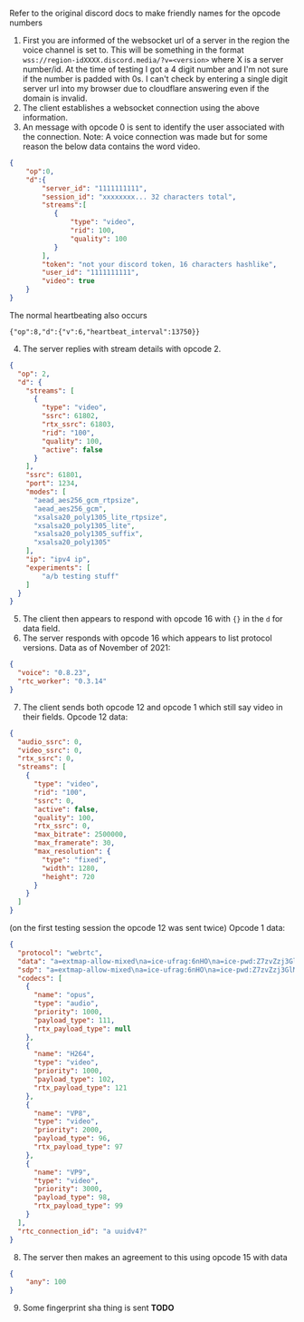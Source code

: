 Refer to the original discord docs to make friendly names for the opcode numbers

1. First you are informed of the websocket url of a server in the region the voice channel is set to. This will be something in the format `wss://region-idXXXX.discord.media/?v=<version>` where X is a server number/id. At the time of testing I got a 4 digit number and I'm not sure if the number is padded with 0s. I can't check by entering a single digit server url into my browser due to cloudflare answering even if the domain is invalid. 
2. The client establishes a websocket connection using the above information. 
3. An message with opcode 0 is sent to identify the user associated with the connection. Note: A voice connection was made but for some reason the below data contains the word video. 
```json
{
    "op":0,
    "d":{
        "server_id": "1111111111",
        "session_id": "xxxxxxxx... 32 characters total",
        "streams":[
           {
               "type": "video",
               "rid": 100,
               "quality": 100
           }
        ],
        "token": "not your discord token, 16 characters hashlike",
        "user_id": "1111111111",
        "video": true
    }
}
```
The normal heartbeating also occurs
```
{"op":8,"d":{"v":6,"heartbeat_interval":13750}}
```
4. The server replies with stream details with opcode 2. 
```json
{
  "op": 2,
  "d": {
    "streams": [
      {
        "type": "video",
        "ssrc": 61802,
        "rtx_ssrc": 61803,
        "rid": "100",
        "quality": 100,
        "active": false
      }
    ],
    "ssrc": 61801,
    "port": 1234,
    "modes": [
      "aead_aes256_gcm_rtpsize",
      "aead_aes256_gcm",
      "xsalsa20_poly1305_lite_rtpsize",
      "xsalsa20_poly1305_lite",
      "xsalsa20_poly1305_suffix",
      "xsalsa20_poly1305"
    ],
    "ip": "ipv4 ip",
    "experiments": [
        "a/b testing stuff"
    ]
  }
}
```
5. The client then appears to respond with opcode 16 with `{}` in the `d` for data field. 
6. The server responds with opcode 16 which appears to list protocol versions. Data as of November of 2021:
```json
{
  "voice": "0.8.23",
  "rtc_worker": "0.3.14"
}
```
7. The client sends both opcode 12 and opcode 1 which still say video in their fields. 
Opcode 12 data:
```json
{
  "audio_ssrc": 0,
  "video_ssrc": 0,
  "rtx_ssrc": 0,
  "streams": [
    {
      "type": "video",
      "rid": "100",
      "ssrc": 0,
      "active": false,
      "quality": 100,
      "rtx_ssrc": 0,
      "max_bitrate": 2500000,
      "max_framerate": 30,
      "max_resolution": {
        "type": "fixed",
        "width": 1280,
        "height": 720
      }
    }
  ]
}
```
(on the first testing session the opcode 12 was sent twice)
Opcode 1 data:
```json
{
  "protocol": "webrtc",
  "data": "a=extmap-allow-mixed\na=ice-ufrag:6nHO\na=ice-pwd:Z7zvZzj3GlMaxxYwHG3tnd0X\na=ice-options:trickle\na=extmap:1 urn:ietf:params:rtp-hdrext:ssrc-audio-level\na=extmap:2 http://www.webrtc.org/experiments/rtp-hdrext/abs-send-time\na=extmap:3 http://www.ietf.org/id/draft-holmer-rmcat-transport-wide-cc-extensions-01\na=extmap:4 urn:ietf:params:rtp-hdrext:sdes:mid\na=extmap:5 urn:ietf:params:rtp-hdrext:sdes:rtp-stream-id\na=extmap:6 urn:ietf:params:rtp-hdrext:sdes:repaired-rtp-stream-id\na=rtpmap:111 opus/48000/2\na=extmap:14 urn:ietf:params:rtp-hdrext:toffset\na=extmap:13 urn:3gpp:video-orientation\na=extmap:12 http://www.webrtc.org/experiments/rtp-hdrext/playout-delay\na=extmap:11 http://www.webrtc.org/experiments/rtp-hdrext/video-content-type\na=extmap:7 http://www.webrtc.org/experiments/rtp-hdrext/video-timing\na=extmap:8 http://www.webrtc.org/experiments/rtp-hdrext/color-space\na=rtpmap:96 VP8/90000\na=rtpmap:97 rtx/90000",
  "sdp": "a=extmap-allow-mixed\na=ice-ufrag:6nHO\na=ice-pwd:Z7zvZzj3GlMaxxYwHG3tnd0X\na=ice-options:trickle\na=extmap:1 urn:ietf:params:rtp-hdrext:ssrc-audio-level\na=extmap:2 http://www.webrtc.org/experiments/rtp-hdrext/abs-send-time\na=extmap:3 http://www.ietf.org/id/draft-holmer-rmcat-transport-wide-cc-extensions-01\na=extmap:4 urn:ietf:params:rtp-hdrext:sdes:mid\na=extmap:5 urn:ietf:params:rtp-hdrext:sdes:rtp-stream-id\na=extmap:6 urn:ietf:params:rtp-hdrext:sdes:repaired-rtp-stream-id\na=rtpmap:111 opus/48000/2\na=extmap:14 urn:ietf:params:rtp-hdrext:toffset\na=extmap:13 urn:3gpp:video-orientation\na=extmap:12 http://www.webrtc.org/experiments/rtp-hdrext/playout-delay\na=extmap:11 http://www.webrtc.org/experiments/rtp-hdrext/video-content-type\na=extmap:7 http://www.webrtc.org/experiments/rtp-hdrext/video-timing\na=extmap:8 http://www.webrtc.org/experiments/rtp-hdrext/color-space\na=rtpmap:96 VP8/90000\na=rtpmap:97 rtx/90000",
  "codecs": [
    {
      "name": "opus",
      "type": "audio",
      "priority": 1000,
      "payload_type": 111,
      "rtx_payload_type": null
    },
    {
      "name": "H264",
      "type": "video",
      "priority": 1000,
      "payload_type": 102,
      "rtx_payload_type": 121
    },
    {
      "name": "VP8",
      "type": "video",
      "priority": 2000,
      "payload_type": 96,
      "rtx_payload_type": 97
    },
    {
      "name": "VP9",
      "type": "video",
      "priority": 3000,
      "payload_type": 98,
      "rtx_payload_type": 99
    }
  ],
  "rtc_connection_id": "a uuidv4?"
}
```
8. The server then makes an agreement to this using opcode 15 with data
```json
{
    "any": 100
}
```
9. Some fingerprint sha thing is sent
**TODO**
